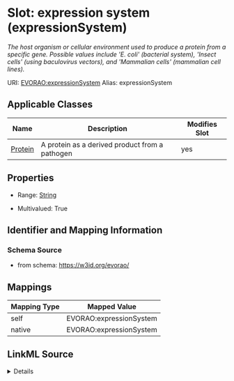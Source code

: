 

# Slot: expression system (expressionSystem) 


_The host organism or cellular environment used to produce a protein from a specific gene. Possible values include 'E. coli' (bacterial system), 'Insect cells' (using baculovirus vectors), and 'Mammalian cells' (mammalian cell lines)._





URI: [EVORAO:expressionSystem](https://w3id.org/evorao/expressionSystem)
Alias: expressionSystem

<!-- no inheritance hierarchy -->





## Applicable Classes

| Name | Description | Modifies Slot |
| --- | --- | --- |
| [Protein](Protein.md) | A protein as a derived product from a pathogen |  yes  |







## Properties

* Range: [String](String.md)

* Multivalued: True





## Identifier and Mapping Information







### Schema Source


* from schema: https://w3id.org/evorao/




## Mappings

| Mapping Type | Mapped Value |
| ---  | ---  |
| self | EVORAO:expressionSystem |
| native | EVORAO:expressionSystem |




## LinkML Source

<details>
```yaml
name: expressionSystem
description: The host organism or cellular environment used to produce a protein from
  a specific gene. Possible values include 'E. coli' (bacterial system), 'Insect cells'
  (using baculovirus vectors), and 'Mammalian cells' (mammalian cell lines).
title: expression system
from_schema: https://w3id.org/evorao/
rank: 1000
alias: expressionSystem
domain_of:
- Protein
range: string
required: false
multivalued: true
equals_string_in:
- E. coli
- Insect cells
- Mammalian cells

```
</details>